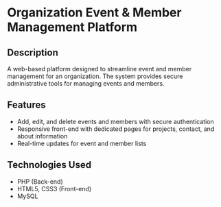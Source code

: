 # Organization Event & Member Management Platform

## Description

A web-based platform designed to streamline event and member management for an organization. The system provides secure administrative tools for managing events and members.

## Features

- Add, edit, and delete events and members with secure authentication
- Responsive front-end with dedicated pages for projects, contact, and about information
- Real-time updates for event and member lists

## Technologies Used

- PHP (Back-end)
- HTML5, CSS3 (Front-end)
- MySQL
